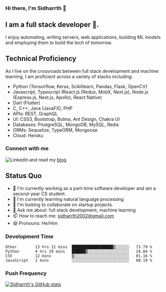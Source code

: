 ### Hi there, I'm Sidharrth 👋

## I am a full stack developer 🚀.
I enjoy automating, writing servers, web applications, building ML models and employing them to build the tech of tomorrow.

## Technical Proficiency
As I live on the crossroads between full stack development and machine learning, I am proficient across a variety of stacks including:
- Python (Tensorflow, Keras, Scikitlearn, Pandas, Flask, OpenCV)
- Javascript, Typescript (React.js (Redux, MobX, Next.js), Node.js (Express.js, Nest.js, Apollo), React Native)
- Dart (Flutter)
- C, C++, Java (JavaFX), PHP
- APIs: REST, GraphQL
- UI: CSS3, Bootstrap, Bulma, Ant Design, Chakra UI
- Databases: PostgreSQL, MongoDB, MySQL, Redis
- ORMs: Sequelize, TypeORM, Mongoose
- Cloud: Heroku

### Connect with me

[<img align="left" alt="LinkedIn" src="https://img.shields.io/badge/linkedin-%230077B5.svg?&style=for-the-badge&logo=linkedin&logoColor=white" />][linkedin]
and read my [blog].

## Status Quo
- 🔭 I'm currently working as a part-time software developer and am a second-year CS student.
- 🌱 I'm currently learning natural language processing
- 👯 I'm looking to collaborate on startup projects.
- 💬 Ask me about: full stack development, machine learning
- 📫 How to reach me: sidharrth2002@gmail.com
- 😄 Pronouns: He/Him


### Development Time
<!--START_SECTION:waka-->
```text
Other        13 hrs 21 mins  ██████████████████▒░░░░░░   73.79 % 
Python       4 hrs 29 mins   ██████▒░░░░░░░░░░░░░░░░░░   24.84 % 
CSV          12 mins         ▒░░░░░░░░░░░░░░░░░░░░░░░░   01.16 % 
JavaScript   2 mins          ░░░░░░░░░░░░░░░░░░░░░░░░░   00.19 % 
```
<!--END_SECTION:waka-->

### Push Frequency
[![Sidharrth's GitHub stats](https://github-readme-stats.vercel.app/api?username=sidharrth2002&show_icons=true)](https://github.com/sidharrth2002/github-readme-stats)

[site]: http://mathsforgeeks.org/
[blog]: https://mathsforgeeks.org/blog
[linkedin]: https://www.linkedin.com/in/sidharrth-nagappan/
